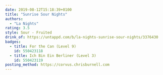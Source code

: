 ```yaml
---
date: 2019-08-12T15:18:39+0100
title: "Sunrise Sour Nights"
authors:
  - "La Nights"
rating: 3.5
style: Sour - Fruited
drink_of: https://untappd.com/b/la-nights-sunrise-sour-nights/3376430
badges:
  - title: For the Can (Level 9)
    id: 550423118
  - title: Ich Bin Ein Berliner (Level 3)
    id: 550423119
posting_method: https://corvus.chrisburnell.com
---
```


